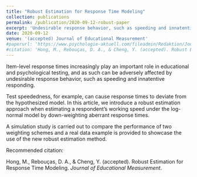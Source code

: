 ```yaml
---
title: "Robust Estimation for Response Time Modeling"
collection: publications
permalink: /publication/2020-09-12-robust-paper
excerpt: 'Undesirable response behavior, such as speeding and innatentive responding, have long plagued educational and psychological assessments. With the advances in response time modeling, the challenge of handling such responses must be addressed. In this article, we introduce a robust estimation approach for the respondent’s working speed under the log-normal model by down-weighting aberrant responses.'
date: 2020-09-12
venue: '(accepted) Journal of Educational Measurement'
#paperurl: 'https://www.psychologie-aktuell.com/fileadmin/Redaktion/Journale/ptam-2019-2/06_Reboucas.pdf'
#citation: 'Hong, M., Rebouças, D. A., & Cheng, Y. (accepted). Robust Estimation for Response Time Modeling. <i>Journal of Educational Measurement</i>.'
---
```


Item-level response times increasingly play an important role in educational and psychological testing, and as such can be adversely affected by undesirable response behavior, such as speeding and innatentive responding. 

Test speededness, for example, can cause response times to deviate from the hypothesized model. In this article, we introduce a robust estimation approach when estimating a respondent’s working speed under the log-normal model by down-weighting aberrant response times. 

A simulation study is carried out to compare the performance of two weighting schemes and a real data example is provided to showcase the use of the new robust estimation method.


<!-- [Access paper here](https://www.psychologie-aktuell.com/fileadmin/Redaktion/Journale/ptam-2019-2/06_Reboucas.pdf) -->

Recommended citation: 

Hong, M., Rebouças, D. A., & Cheng, Y. (accepted). Robust Estimation for Response Time Modeling. <i>Journal of Educational Measurement</i>.
